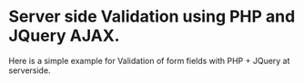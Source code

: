 Server side Validation using PHP and JQuery AJAX.
================================================

Here is a simple example for Validation of form fields with PHP + JQuery at serverside.
